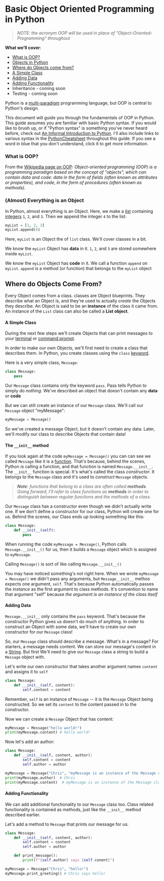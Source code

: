 # Basic Object Oriented Programming in Python

> _NOTE: the acronym OOP will be used in place of "Object-Oriented-Programming" throughout_

**What we'll cover**:

- [What is OOP?](#what-is-oop)
- [Objects in Python](#almost-everything-is-an-object)
- [Where do Objects come from?](#where-do-objects-come-from)
- [A Simple Class](#a-simple-class)
- [Adding Data](#adding-data)
- [Adding Functionality](#adding-functionality)
- Inheritance - coming soon
- Testing - coming soon

Python is a [multi-paradigm](https://en.wikipedia.org/wiki/Programming_paradigm) programming language, but OOP is central to Python's design.

This document will guide you through the fundamentals of OOP in Python. This guide assumes you are familiar with basic Python syntax. If you would like to brush up, or if "Python syntax" is something you've never heard before, check out [An Informal Introduction to Python](https://docs.python.org/3/tutorial/introduction.html). I'll also include links to various syntax in the [PythonCheatsheet](https://www.pythoncheatsheet.org) throughout this guide. If you see a word in blue that you don't understand, click it to get more information.

### What is OOP?

From the [Wikipedia page on OOP](https://en.wikipedia.org/wiki/Object-oriented_programming):
_Object-oriented programming (OOP) is a programming paradigm based on the concept of "objects", which can contain data and code: data in the form of fields (often known as attributes or properties), and code, in the form of procedures (often known as methods)._

### (Almost) Everything is an Object

In Python, almost everything is an Object. Here, we make a [list](https://www.pythoncheatsheet.org/cheatsheet/lists-and-tuples) containing [integers](https://www.pythoncheatsheet.org/cheatsheet/basics#data-types) `1`, `2`, and `3`. Then we append the integer `4` to the list:

```python
myList = [1, 2, 3]
myList.append(4)
```

Here, `myList` is an Object the of `list` class. We'll cover classes in a bit.

We know the `myList` Object has **data** in it. `1`, `2`, and `3` are stored somewhere inside `myList`.

We know the `myList` Object has **code** in it. We call a function `append` on `myList`. `append` is a method (or function) that belongs to the `myList` object

## Where do Objects Come From?

Every Object comes from a class. classes are Object blueprints. They describe what an Object is, and they're used to actually _create_ the Objects they describe. An Object is said to be an **instance** of the class it came from. An instance of the `List` class can also be called a **List object**.

#### A Simple Class

During the next few steps we'll create Objects that can print messages to your [terminal](https://medium.com/@krish.raghuram/terminal-shell-and-bash-3e76218c8865) or [command prompt](https://www.makeuseof.com/tag/a-beginners-guide-to-the-windows-command-line/).

In order to make our own Objects, we'll first need to create a class that describes them. In Python, you create classes using the `class` [keyword](https://en.wikipedia.org/wiki/Reserved_word).

Here is a very simple class, `Message`:

```python
class Message:
    pass
```

Our `Message` class contains only the keyword `pass`. Pass tells Python to simply do _nothing_. We've described an object that doesn't contain any **data** or **code**

But we can still create an instance of our `Message` class. We'll call our `Message` object "myMessage":

```python
myMessage = Message()
```

So we've created a message Object, but it doesn't contain any data. Later, we'll modify our class to describe Objects that contain data!

#### The `__init__` method

If you look again at the code `myMessage = Message()` you can can see we called `Message` like it is a [function](https://www.pythoncheatsheet.org/cheatsheet/functions). That's because, behind the scenes, Python _is_ calling a function, and that function is named `Message.__init__`. The `__init__` function is special. It's what's called the class _constructor_. It belongs to the `Message` class and it's used to _construct_ `Message` objects.

> _**Note**: functions that belong to a class are often called **methods**. Going forward, I'll refer to class functions as **methods** in order to distinguish between regular functions and the methods of a class._

Our `Message` class has a constructor even though we didn't actually write one. If we don't define a constructor for our class, Python will create one for us. Behind the scenes, our Class ends up looking something like this:

```python
class Message:
    def __init__(self):
        pass
```

When running the code `myMessage = Message()`, Python calls `Message.__init__()` for us, then it builds a `Message` object which is assigned to `myMessage`.

Calling `Message()` is sort of like calling `Message.__init__()`

You may have noticed something's not right here. When we wrote `myMessage = Message()` we didn't pass any arguments, but `Message__init__` methos expects one argument, `self`. That's because Python automatically passes the _instance_ as the first argument to class methods. It's convention to name that argument "self" because _the argument is an instance of the class itself_

#### Adding Data

`Message.__init__` only contains the `pass` keyword. That's because the constructor Python gives us doesn't do much of anything. In order to construct an Object with some data, we'll have to create our own constructor for our `Message` class!

So, our `Message` class should describe a message. What's in a message? For starters, a message needs content. We can store our message's content in a [String](https://www.pythoncheatsheet.org/cheatsheet/basics#data-types). But first We'll need to give our `Message` class a string to build a `Message` object with.

Let's write our own constructor that takes another argument names `content` and assigns it to `self`

```python
class Message:
    def __init__(self, content):
        self.content = content
```

Remember, `self` is an instance of `Message` -- it is the `Message` Object being constructed. So we set its `content` to the content passed in to the constructor.

Now we can create a `Message` Object that has content:

```python
myMessage = Message("hello world!")
print(myMessage.content) # hello world!
```

Now let's add an author:

```python
class Message:
    def __init__(self, content, author):
        self.content = content
        self.author = author

myMessage = Message("Chris", "myMessage is an instance of the Message class")
print(myMessage.author)  # Chris
print(myMessage.content)  # myMessage is an instance of the Message class
```

#### Adding Functionality

We can add additional functionality to our `Message` class too. Class related functionality is contained as methods, just like the `__init__` method described earlier.

Let's add a method to `Message` that prints our message for us:

```python
class Message:
    def __init__(self, content, author):
        self.content = content
        self.author = author

    def print_message():
        print(f"{self.author} says {self.conent}")

myMessage = Message("Chris", "hello!")
myMessage.print_greeting() # Chris says hello!
```
